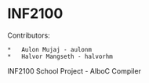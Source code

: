 INF2100
=======
Contributors:

	*	Aulon Mujaj - aulonm
	*	Halvor Mangseth - halvorhm



INF2100 School Project - AlboC Compiler
